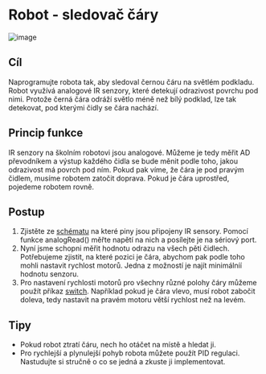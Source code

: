 # Robot - sledovač čáry

![image](https://github.com/user-attachments/assets/301a7379-6dd8-475c-8167-543b4badf264)


## Cíl
Naprogramujte robota tak, aby sledoval černou čáru na světlém podkladu. Robot využívá analogové IR senzory, které detekují odrazivost povrchu pod nimi. Protože černá čára odráží světlo méně než bílý podklad, lze tak detekovat, pod kterými čidly se čára nachází.

## Princip funkce
IR senzory na školním robotovi jsou analogové. Můžeme je tedy měřit AD převodníkem a výstup každého čidla se bude měnit podle toho, jakou odrazivost má povrch pod ním. Pokud pak víme, že čára je pod pravým čidlem, musíme robotem zatočit doprava. Pokud je čára uprostřed, pojedeme robotem rovně.

## Postup
1. Zjistěte ze [schématu](https://github.com/TomasChovanec/Arduino_robotek/blob/master/FrenGP_robot/Robot_schematics.pdf) na které piny jsou připojeny IR sensory. Pomocí funkce analogRead() měřte napětí na nich a posílejte je na sériový port.
2. Nyní jsme schopni měřit hodnotu odrazu na všech pěti čidlech. Potřebujeme zjistit, na které pozici je čára, abychom pak podle toho mohli nastavit rychlost motorů. Jedna z možností je najít minimálníí hodnotu senzoru.
3. Pro nastavení rychlosti motorů pro všechny různé polohy čáry můžeme použít příkaz [switch](https://www.itnetwork.cz/hardware-pc/arduino/programovaci-jazyk/podminky-a-jejich-pouziti#_switch). Například pokud je čára vlevo, musí robot zabočit doleva, tedy nastavit na pravém motoru větší rychlost než na levém.

## Tipy	
- Pokud robot ztratí čáru, nech ho otáčet na místě a hledat ji.
- Pro rychlejší a plynulejší pohyb robota můžete použít PID regulaci. Nastudujte si stručně o co se jedná a zkuste ji implementovat.
